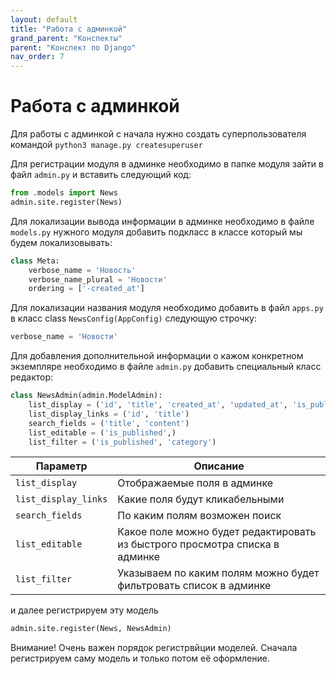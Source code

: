 ```yaml
---
layout: default
title: "Работа с админкой"
grand_parent: "Конспекты"
parent: "Конспект по Django"
nav_order: 7
---
```


# Работа с админкой
Для работы с админкой с начала нужно создать суперпользователя командой `python3 manage.py createsuperuser`

Для регистрации модуля в админке необходимо в папке модуля зайти в файл `admin.py` и вставить следующий код:

```python
from .models import News
admin.site.register(News)
```

Для локализации вывода информации в админке необходимо в файле `models.py` нужного модуля добавить подкласс в классе который мы будем локализовывать:

```python
class Meta:
	verbose_name = 'Новость'
	verbose_name_plural = 'Новости'
	ordering = ['-created_at']
```

Для локализации названия модуля необходимо добавить в файл `apps.py` в класс class `NewsConfig(AppConfig)` следующую строчку:
```python
verbose_name = 'Новости'
```

Для добавления дополнительной информации о кажом конкретном экземпляре необходимо в файле `admin.py` добавить специальный класс редактор:

```python
class NewsAdmin(admin.ModelAdmin):
    list_display = ('id', 'title', 'created_at', 'updated_at', 'is_published')
    list_display_links = ('id', 'title')
    search_fields = ('title', 'content')
    list_editable = ('is_published',)
    list_filter = ('is_published', 'category')
```

| Параметр             | Описание                                                                    |
| -------------------- | --------------------------------------------------------------------------- |
| `list_display`       | Отображаемые поля в админке                                                 |
| `list_display_links` | Какие поля будут кликабельными                                              |
| `search_fields`      | По каким полям возможен поиск                                               |
| `list_editable`      | Какое поле можно будет редактировать из быстрого просмотра списка в админке |
| `list_filter`        | Указываем по каким полям можно будет фильтровать список в админке           |

и далее регистрируем эту модель

```python
admin.site.register(News, NewsAdmin)
```

Внимание! Очень важен порядок регистрвйции моделей. Сначала регистрируем саму модель и только потом её оформление.